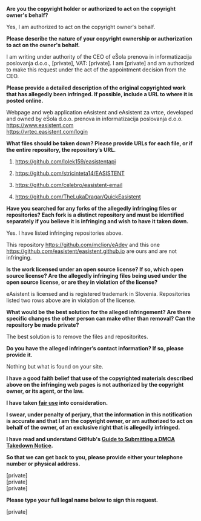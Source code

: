 **Are you the copyright holder or authorized to act on the copyright owner's behalf?**

Yes, I am authorized to act on the copyright owner's behalf.

**Please describe the nature of your copyright ownership or authorization to act on the owner's behalf.**

I am writing under authority of the CEO of eŠola prenova in informatizacija poslovanja d.o.o., [private], VAT: [private]. I am [private] and am authorized to make this request under the act of the appointment decision from the CEO.

**Please provide a detailed description of the original copyrighted work that has allegedly been infringed. If possible, include a URL to where it is posted online.**

Webpage and web application eAsistent and eAsistent za vrtce, developed and owned by eŠola d.o.o. prenova in informatizacija poslovanja d.o.o.  
https://www.easistent.com  
https://vrtec.easistent.com/login

**What files should be taken down? Please provide URLs for each file, or if the entire repository, the repository’s URL.**

1. https://github.com/lolek159/easistentapi

2. https://github.com/stricinteta14/EASISTENT

3. https://github.com/celebro/easistent-email

4. https://github.com/TheLukaDragar/QuickEasistent

**Have you searched for any forks of the allegedly infringing files or repositories? Each fork is a distinct repository and must be identified separately if you believe it is infringing and wish to have it taken down.**

Yes. I have listed infringing repositories above.

This repository https://github.com/mclion/eAdev and this one https://github.com/easistent/easistent.github.io are ours and are not infringing.

**Is the work licensed under an open source license? If so, which open source license? Are the allegedly infringing files being used under the open source license, or are they in violation of the license?**

eAsistent is licensed and is registered trademark in Slovenia. Repositories listed two rows above are in violation of the license.

**What would be the best solution for the alleged infringement? Are there specific changes the other person can make other than removal? Can the repository be made private?**

The best solution is to remove the files and repositorites.

**Do you have the alleged infringer’s contact information? If so, please provide it.**

Nothing but what is found on your site.

**I have a good faith belief that use of the copyrighted materials described above on the infringing web pages is not authorized by the copyright owner, or its agent, or the law.**

**I have taken <a href="https://www.lumendatabase.org/topics/22">fair use</a> into consideration.**

**I swear, under penalty of perjury, that the information in this notification is accurate and that I am the copyright owner, or am authorized to act on behalf of the owner, of an exclusive right that is allegedly infringed.**

**I have read and understand GitHub's <a href="https://help.github.com/articles/guide-to-submitting-a-dmca-takedown-notice/">Guide to Submitting a DMCA Takedown Notice</a>.**

**So that we can get back to you, please provide either your telephone number or physical address.**

[private]  
[private]  
[private]

**Please type your full legal name below to sign this request.**

[private]

